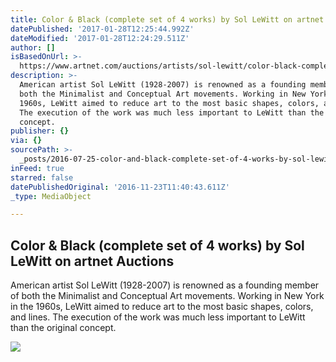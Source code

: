 ```yaml
---
title: Color & Black (complete set of 4 works) by Sol LeWitt on artnet Auctions
datePublished: '2017-01-28T12:25:44.992Z'
dateModified: '2017-01-28T12:24:29.511Z'
author: []
isBasedOnUrl: >-
  https://www.artnet.com/auctions/artists/sol-lewitt/color-black-complete-set-of-4-works-2
description: >-
  American artist Sol LeWitt (1928-2007) is renowned as a founding member of
  both the Minimalist and Conceptual Art movements. Working in New York in the
  1960s, LeWitt aimed to reduce art to the most basic shapes, colors, and lines.
  The execution of the work was much less important to LeWitt than the original
  concept.
publisher: {}
via: {}
sourcePath: >-
  _posts/2016-07-25-color-and-black-complete-set-of-4-works-by-sol-lewitt-on-art.md
inFeed: true
starred: false
datePublishedOriginal: '2016-11-23T11:40:43.611Z'
_type: MediaObject

---
```

<article style=""><h1>Color &amp; Black (complete set of 4 works) by Sol LeWitt on artnet Auctions</h1><p>American artist Sol LeWitt (1928-2007) is renowned as a founding member of both the Minimalist and Conceptual Art movements. Working in New York in the 1960s, LeWitt aimed to reduce art to the most basic shapes, colors, and lines. The execution of the work was much less important to LeWitt than the original concept.</p><img src="https://images.artnet.com/aoa_lot_images/117550/sol-lewitt-color-black-set-of-4-prints-and-multiples-etching-zoom_550_576.jpg" /></article>